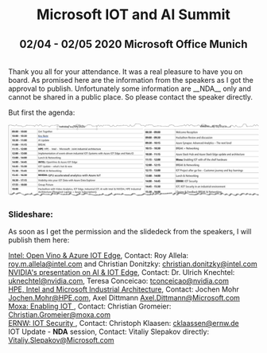 # <center> Microsoft IOT and AI Summit </center> # 
## <center> 02/04 - 02/05 2020 Microsoft Office Munich </center> ##
<br>
Thank you all for your attendance. It was a real pleasure to have you on board. As promised here are the information from the speakers as I got the approval to publish. Unfortunately some information are __NDA__ only and cannot be shared in a public place. So please contact the speaker directly. 

But first the agenda:

![Agenda](agenda_iotaisummit.jpg)

### Slideshare:

As soon as I get the permission and the slidedeck from the speakers, I will publish them here:

[Intel: Open Vino & Azure IOT Edge](https://github.com/DittmannAxel/AI_IOT_Summit_Feb20/blob/masterIntelOpenVINO_MicrosoftAI_IoTWorkshop.pdf), Contact: Roy Allela: <roy.m.allela@intel.com> and Christian Donitzky: <christian.donitzky@intel.com>   <br>
[NVIDIA's presentation on AI & IOT Edge](https://github.com/DittmannAxel/AI_IOT_Summit_Feb20/blob/master/GPU_Accelerated_Analytics_Azure_IoT.pdf), Contact: Dr. Ulrich Knechtel: <uknechtel@nvidia.com>,  Teresa Conceicao: <tconceicao@nvidia.com> <br>
[HPE, Intel and Microsoft Industrial Architecture](https://github.com/DittmannAxel/AI_IOT_Summit_Feb20/blob/master/HPE_INTEL_MSFT_industrial_architecture.pdf), Contact: Jochen Mohr <Jochen.Mohr@HPE.com>, Axel Dittmann <Axel.Dittmann@Microsoft.com> <br>
[Moxa: Enabling IOT ](https://github.com/DittmannAxel/AI_IOT_Summit_Feb20/blob/master/MSFT_AI_IoT_Summit_MoxaDeviceMgt.pdf), Contact: Christian Gromeier: <Christian.Gromeier@moxa.com>
<br>
[ERNW: IOT Security ](https://github.com/DittmannAxel/AI_IOT_Summit_Feb20/blob/master/ERNW_IoTSec_v1.0.pdf), Contact: Christoph Klaasen: <cklaassen@ernw.de>
<br>
IOT Update - __NDA__ session, Contact: Vitaliy Slepakov directly: <Vitaliy.Slepakov@Microsoft.com>
<br>









